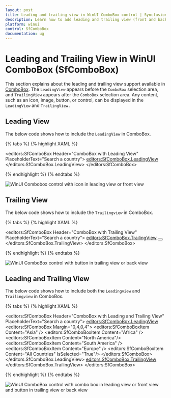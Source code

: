 ```yaml
---
layout: post
title: Leading and trailing view in WinUI ComboBox control | Syncfusion
description: Learn how to add leading and trailing view (front and back view) in Syncfusion WinUI ComboBox control and more.
platform: winui
control: SfComboBox
documentation: ug
---
```


# Leading and Trailing View in WinUI ComboBox (SfComboBox)

This section explains about the leading and trailing view support available in [ComboBox](https://help.syncfusion.com/cr/winui/Syncfusion.UI.Xaml.Editors.SfComboBox.html?tabs=tabid-1). The `LeadingView` appears before the `ComboBox` selection area, and `TrailingView` appears after the `ComboBox` selection area. Any content, such as an icon, image, button, or control, can be displayed in the `LeadingView` and `TrailingView.`

## Leading View 

The below code shows how to include the `LeadingView` in ComboBox.

{% tabs %}
{% highlight XAML %}

<editors:SfComboBox Header="ComboBox with Leading View"                
                    PlaceholderText="Search a country">
        <editors:SfComboBox.LeadingView>
                <Viewbox Height="16"
                         Width="16"
                         Margin="4,0,0,0">
                    <SymbolIcon Symbol="Find" />
                </Viewbox>
        </editors:SfComboBox.LeadingView>
</editors:SfComboBox>

{% endhighlight %}
{% endtabs %}

![WinUI Combobox control with icon in leading view or front view](Leading_and_Trailing_view_images/Leading-View-in-ComboBox.png)

## Trailing View 

The below code shows how to include the `Trailingview` in ComboBox.

{% tabs %}
{% highlight XAML %}

<editors:SfComboBox Header="ComboBox with Trailing View"
                    PlaceholderText="Search a country">
        <editors:SfComboBox.TrailingView>
                <Button BorderThickness="0"
                        Height="25">
                    <Viewbox Height="16"
                             Width="16">
                        <FontIcon Glyph="&#xEBE7;" />
                    </Viewbox>
                </Button>
        </editors:SfComboBox.TrailingView>
</editors:SfComboBox>

{% endhighlight %}
{% endtabs %}

![WinUI ComboBox control with button in trailing view or back view](Leading_and_Trailing_view_images/Trailing-View-in-ComboBox.png)

## Leading and Trailing View 

The below code shows how to include both the `Leadingview` and `Trailingview` in ComboBox.

{% tabs %}
{% highlight XAML %}

 <editors:SfComboBox Header="ComboBox with Leading and Trailing View"
                     PlaceholderText="Search a country">
        <editors:SfComboBox.LeadingView>
                <editors:SfComboBox Margin="0,4,0,4">
                        <editors:SfComboBoxItem Content="Asia" />
                        <editors:SfComboBoxItem Content="Africa" />
                        <editors:SfComboBoxItem Content="North America"/>
                        <editors:SfComboBoxItem Content="South America" />
                        <editors:SfComboBoxItem Content="Europe" />
                        <editors:SfComboBoxItem Content="All Countries"
                                                IsSelected="True"/>
                </editors:SfComboBox>
        </editors:SfComboBox.LeadingView>
        <editors:SfComboBox.TrailingView>
                <Viewbox Height="16"
                         Width="16"
                         Margin="0,0,8,0">
                    <SymbolIcon Symbol="Find" />
                </Viewbox>
        </editors:SfComboBox.TrailingView>
</editors:SfComboBox>
  
{% endhighlight %}
{% endtabs %}

![WinUI ComboBox control with combo box in leading view or front view and button in trailing view or back view](Leading_and_Trailing_view_images/Leading-and-Trailing-View-in-ComboBox.png)